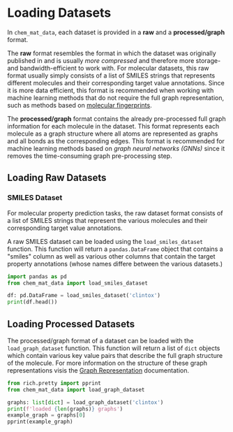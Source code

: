 # Loading Datasets

In ``chem_mat_data``, each dataset is provided in a **raw** and a **processed/graph** format.

The **raw** format resembles the format in which the dataset was originally published in and is 
usually *more compressed* and therefore more storage- and bandwidth-efficient to work with. For molecular 
datasets, this raw format usually simply consists of a list of SMILES strings that represents different 
molecules and their corresponding target value annotations. Since it is more data efficient, this 
format is recommended when working with machine learning methods that do not require the full graph 
representation, such as methods based on [molecular fingerprints](https://greglandrum.github.io/rdkit-blog/posts/2023-01-18-fingerprint-generator-tutorial.html).

The **processed/graph** format contains the already pre-processed full graph information for each molecule 
in the dataset. This format represents each molecule as a graph structure where all atoms are represented as 
graphs and all bonds as the corresponding edges. This format is recommended for machine learning 
methods based on *graph neural networks (GNNs)* since it removes the time-consuming graph pre-processing step.

## Loading Raw Datasets

### SMILES Dataset

For molecular property prediction tasks, the raw dataset format consists of a list of SMILES strings that 
represent the various molecules and their corresponding target value annotations.

A raw SMILES dataset can be loaded using the ``load_smiles_dataset`` function. This function will return 
a ``pandas.DataFrame`` object that contains a "smiles" column as well as various other columns that contain 
the target property annotations (whose names differe between the various datasets.)

```python
import pandas as pd
from chem_mat_data import load_smiles_dataset

df: pd.DataFrame = load_smiles_dataset('clintox')
print(df.head())
```

## Loading Processed Datasets

The processed/graph format of a dataset can be loaded with the ``load_graph_dataset`` function. This function 
will return a list of ``dict`` objects which contain various key value pairs that describe the full graph 
structure of the molecule. For more information on the structure of these graph representations visis the 
[Graph Representation](graph_representation.md) documentation.

```python
from rich.pretty import pprint
from chem_mat_data import load_graph_dataset

graphs: list[dict] = load_graph_dataset('clintox')
print(f'loaded {len(graphs)} graphs')
example_graph = graphs[0]
pprint(example_graph)
```
